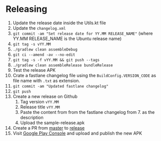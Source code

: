 # Releasing

1. Update the release date inside the Utils.kt file
2. Update the `changelog.xml`
3. `git commit -am "Set release date for YY.MM RELEASE_NAME"` (where YY.MM RELEASE_NAME is the Ubuntu release name)
4. `git tag -s vYY.MM`
5. `./gradlew clean assembleDebug`
6. `git ci --amend -av --no-edit`
7. `git tag -s -f vYY.MM && git push --tags`
8. `./gradlew clean assembleRelease bundleRelease`
9. Test the release APK
10. Crate a fastlane changelog file using the `BuildConfig.VERSION_CODE` as file name with `.txt` as extension.
11. `git commit -am "Updated fastlane changelog"`
12. `git push`
13. Create a new release on Github
    1. Tag version `vYY.MM`
    2. Release title `vYY.MM`
    3. Paste the content from from the fastlane changelog from 7. as the description
    4. Upload the sample-release.apk
14. Create a PR from [master](../../tree/master) to [release](../../tree/release)
15. Visit [Google Play Console](https://play.google.com/apps/publish/) and upload and publish the new APK
